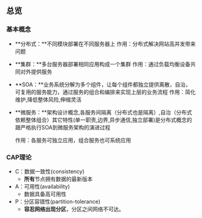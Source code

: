 ## 总览

### 基本概念

- **分布式：**不同模块部署在不同服务器上 
  作用：分布式解决网站高并发带来问题

- **集群：**多台服务器部署相同应用构成一个集群 
  作用：通过负载均衡设备共同对外提供服务

- **SOA：**业务系统分解为多个组件，让每个组件都独立提供离散，自治，可复用的服务能力，通过服务的组合和编排来实现上层的业务流程 
  作用：简化维护,降低整体风险,伸缩灵活

- **微服务：**架构设计概念,各服务间隔离（分布式也是隔离）,自治（分布式依赖整体组合）其它特性(单一职责,边界,异步通信,独立部署)是分布式概念的跟严格执行SOA到微服务架构的演进过程

  作用：各服务可独立应用，组合服务也可系统应用

### CAP理论

- C：数据一致性(consistency)
  - **所有**节点拥有数据的最新版本
- A：可用性(availability)
  - 数据具备高可用性
- P：分区容错性(partition-tolerance)
  - **容忍网络出现分区**，分区之间网络不可达。